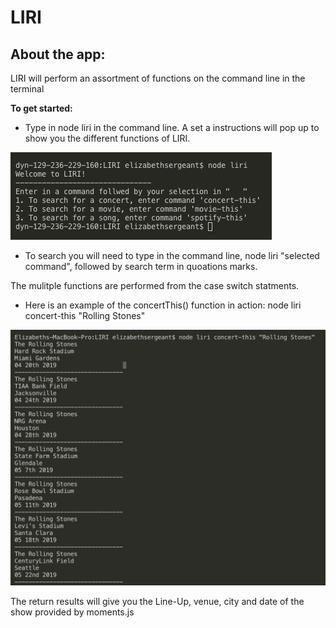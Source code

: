# LIRI

## About the app:

LIRI will perform an assortment of functions on the command line in the terminal

**To get started:**

* Type in node liri in the command line. A set a instructions will pop up to show you the different functions of LIRI.

![intro screenshot](/images/Intro.png)

* To search you will need to type in the command line, node liri "selected command", followed by search term in quoations marks.   

The mulitple functions are performed from the case switch statments.

* Here is an example of the concertThis() function in action: node liri concert-this "Rolling Stones"

![concert this example](/images/concert_this_example.png)

The return results will give you the Line-Up, venue, city and date of the show provided by moments.js 